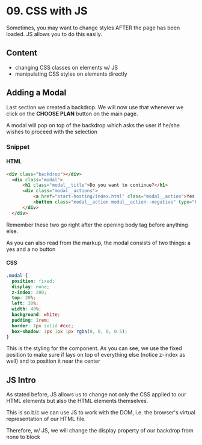 # 09. CSS with JS

Sometimes, you may want to change styles AFTER the page has been loaded. JS allows you to do this easily. 

## Content 

- changing CSS classes on elements w/ JS 
- manipulating CSS styles on elements directly 

## Adding a Modal 

Last section we created a backdrop. We will now use that whenever we click on the **CHOOSE PLAN** button on the main page. 

A modal will pop on top of the backdrop which asks the user if he/she wishes to proceed with the selection 

### Snippet 

#### HTML 
```html
<div class="backdrop"></div>
  <div class="modal">
      <h1 class="modal__title">Do you want to continue?</h1>
      <div class="modal__actions">
          <a href="start-hosting/index.html" class="modal__action">Yes!</a>
          <button class="modal__action modal__action--negative" type="button">No!</button>
      </div>
  </div>
```

Remember these two go right after the opening body tag before anything else. 

As you can also read from the markup, the modal consists of two things: a yes and a no button 

#### CSS
```css
.modal {
  position: fixed;
  display: none;
  z-index: 200;
  top: 20%;
  left: 30%;
  width: 40%;
  background: white;
  padding: 1rem;
  border: 1px solid #ccc;
  box-shadow: 1px 1px 1px rgba(0, 0, 0, 0.5);
}
```

This is the styling for the component. As you can see, we use the fixed position to make sure if lays on top of everything else (notice z-index as well) and to position it near the center 

## JS Intro 

As stated before, JS allows us to change not only the CSS applied to our HTML elements but also the HTML elements themselves. 

This is so b/c we can use JS to work with the DOM, i.e. the browser's virtual representation of our HTML file. 

Therefore, w/ JS, we will change the display property of our backdrop from none to block
